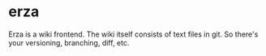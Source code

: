 # erza
Erza is a wiki frontend. The wiki itself consists of text files in git. So there's your versioning, branching, diff, etc.
